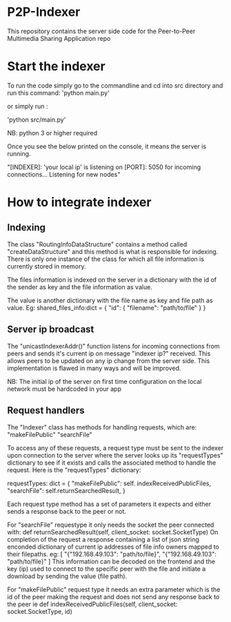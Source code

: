 # P2P-Indexer
This repository contains the server side code for the Peer-to-Peer Multimedia Sharing Application repo

# Start the indexer
To run the code simply go to the commandline and cd into src directory and run this command: 
'python main.py' 

or simply run :

'python src/main.py'

NB: python 3 or higher required

Once you see the below printed on the console, it means the server is running.

"[INDEXER]: 'your local ip' is listening on [PORT]: 5050 for incoming connections...
Listening for new nodes"


# How to integrate indexer

## Indexing
The class "RoutingInfoDataStructure" contains a method called "createDataStructure" and this method is what is responsible for indexing. There is only one instance of the class for which all file information is currently stored in memory. 

The files information is indexed on the server in a dictionary with the id of the sender as key and the file information as value.

The value is another dictionary with the file name as key and file path as value.
Eg:
shared_files_info:dict = {
    "id": {
        "filename": "path/to/file"
    }
}

## Server ip broadcast
The "unicastIndexerAddr()" function listens for incoming connections from peers and sends it's current ip on message "indexer ip?" received. This allows peers to be updated on any ip change from the server side.
This implementation is flawed in many ways and will be improved.

NB:
The initial ip of the server on first time configuration on the local network must be hardcoded in your app


## Request handlers
The "Indexer" class has methods for handling requests, which are: 
"makeFilePublic"
"searchFile"

To access any of these requests, a request type must be sent to the indexer upon connection to the server where the server looks up its "requestTypes" dictionary to see if it exists and calls the associated method to handle the request. Here is the "requestTypes" dictionary:

requestTypes: dict = {
            "makeFilePublic": self.     indexReceivedPublicFiles,
            "searchFile": self.returnSearchedResult,
        }

Each request type method has a set of parameters it expects and either sends a response back to the peer or not.

For "searchFile" requestype it only needs the socket the peer connected with:
def returnSearchedResult(self, client_socket: socket.SocketType)
On completion of the request a response containing a list of json string enconded dictionary of current ip addresses of file info owners mapped to their filepaths.
eg:
[
    "{"192.168.49.103": "path/to/file}",
    "{"192.168.49.103": "path/to/file}"
]
This information can be decoded on the frontend and the key (ip) used to connect to the specific peer with the file and initiate a download by sending the value (file path).

For "makeFilePublic" request type it needs an extra parameter which is the id of the peer making the request and does not send any response back to the peer ie
def indexReceivedPublicFiles(self, client_socket: socket.SocketType, id)










